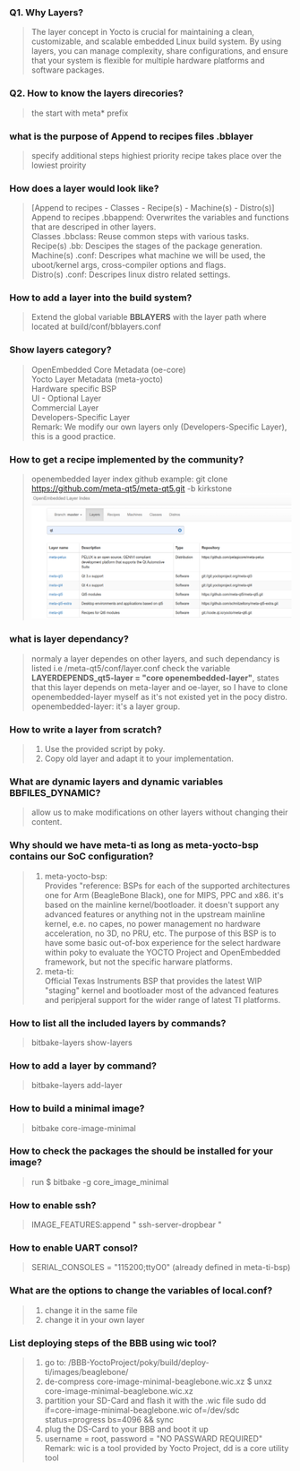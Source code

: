 ### Q1. Why Layers?
> The layer concept in Yocto is crucial for maintaining a clean, customizable, and scalable embedded Linux build system. By using layers, you can manage complexity, share configurations, and ensure that your system is flexible for multiple hardware platforms and software packages.

### Q2. How to know the layers direcories?
> the start with meta* prefix

### what is the purpose of Append to recipes files .bblayer
> specify additional steps
> highiest priority recipe takes place over the lowiest proirity

### How does a layer would look like?
> [Append to recipes - Classes - Recipe(s) - Machine(s) - Distro(s)]
> Append to recipes .bbappend: Overwrites the variables and functions that are descriped in other layers.  
> Classes .bbclass: Reuse common steps with various tasks.   
> Recipe(s) .bb: Descipes the stages of the package generation.  
> Machine(s) .conf: Descripes what machine we will be used, the uboot/kernel args, cross-compiler options and flags.  
> Distro(s) .conf: Descripes linux distro related settings.  

### How to add a layer into the build system?
> Extend the global variable **BBLAYERS** with the layer path where located at build/conf/bblayers.conf

### Show layers category?
> OpenEmbedded Core Metadata (oe-core)  
> Yocto Layer Metadata (meta-yocto)  
> Hardware specific BSP  
> UI - Optional Layer  
> Commercial Layer  
> Developers-Specific Layer  
> Remark: We modify our own layers only (Developers-Specific Layer), this is a good practice.

### How to get a recipe implemented by the community?
> openembedded layer index
> github
> example: git clone https://github.com/meta-qt5/meta-qt5.git -b kirkstone
![alt text](image.png)

### what is layer dependancy?
> normaly a layer dependes on other layers, and such dependancy is listed i.e /meta-qt5/conf/layer.conf
> check the variable **LAYERDEPENDS_qt5-layer = "core openembedded-layer"**, states that this layer depends on meta-layer and oe-layer, so I have to clone openembedded-layer myself as it's not existed yet in the pocy distro.  
> openembedded-layer: it's a layer group.

### How to write a layer from scratch?
> 1. Use the provided script by poky.
> 2. Copy old layer and adapt it to your implementation.

### What are dynamic layers and dynamic variables BBFILES_DYNAMIC?
> allow us to make modifications on other layers without changing their content.

### Why should we have meta-ti as long as meta-yocto-bsp contains our SoC configuration?
> 1. meta-yocto-bsp:  
> Provides "reference: BSPs for each of the supported architectures one for Arm (BeagleBone Black), one for MIPS, PPC and x86. it's based on the mainline kernel/bootloader. it doesn't support any advanced features or anything not in the upstream mainline kernel, e.e. no capes, no power management no hardware acceleration, no 3D, no PRU, etc. The purpose of this BSP is to have some basic out-of-box experience for the select hardware within poky to evaluate the YOCTO Project and OpenEmbedded framework, but not the specific harware platforms.  
> 2. meta-ti:  
> Official Texas Instruments BSP that provides the latest WIP "staging" kernel and bootloader most of the advanced features and peripjeral support for the wider range of latest TI platforms.

### How to list all the included layers by commands?
> bitbake-layers show-layers

### How to add a layer by command?
> bitbake-layers add-layer <meta-layer-path>

### How to build a minimal image?
> bitbake core-image-minimal

### How to check the packages the should be installed for your image?
> run $ bitbake -g core_image_minimal

### How to enable ssh?
> IMAGE_FEATURES:append " ssh-server-dropbear "
### How to enable UART consol?
> SERIAL_CONSOLES = "115200;ttyO0" (already defined in meta-ti-bsp)

### What are the options to change the variables of local.conf?
> 1. change it in the same file  
> 2. change it in your own layer

### List deploying steps of the BBB using wic tool?
> 1. go to: /BBB-YoctoProject/poky/build/deploy-ti/images/beaglebone/
> 2. de-compress core-image-minimal-beaglebone.wic.xz
> $ unxz core-image-minimal-beaglebone.wic.xz
> 3. partition your SD-Card and flash it with the .wic file
> sudo dd if=core-image-minimal-beaglebone.wic of=/dev/sdc status=progress bs=4096 && sync
> 4. plug the DS-Card to your BBB and boot it up
> 5. username = root, password = "NO PASSWARD REQUIRED"
> Remark: wic is a tool provided by Yocto Project, dd is a core utility tool
